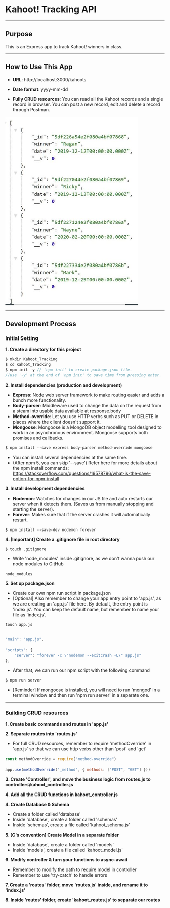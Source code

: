 # Kahoot! Tracking API
---
## Purpose

This is an Express app to track Kahoot! winners in class.

--- 
## How to Use This App
- __URL__: http://localhost:3000/kahoots

- __Date format__: yyyy-mm-dd

- __Fully CRUD resources__: You can read all the Kahoot records and a single record in browser. You can post a new record, edit and delete a record through Postman.

![Screenshot](./docs/records.JPG)

--- 
## Development Process

### Initial Setting

__1. Create a directory for this project__

```javascript
$ mkdir Kahoot_Tracking
$ cd Kahoot_Tracking
$ npm init -y // 'npm init' to create package.json file. 
//use '-y' at the end of 'npm init' to save time from pressing enter.
```

__2. Install dependencies (production and development)__
- __Express__: Node web server framework to make routing easier and adds a bunch more functionality.
- __Body-parser__: Middleware used to change the data on the request from a steam into usable data available at response.body
- __Method-override__: Let you use HTTP verbs such as PUT or DELETE in places where the client doesn't support it.
- __Mongoose__: Mongoose is a MongoDB object modelling tool designed to work in an asynchronous environment. Mongoose supports both promises and callbacks.
<!-- - [Optional] __Express-handlebar__ - JavaScript templating engine for serving up our html web pages -->

```
$ npm install --save express body-parser method-override mongoose
```
- You can install several dependencies at the same time.
- (After npm 5, you can skip '--save') Refer here for more details about the npm install commands: https://stackoverflow.com/questions/19578796/what-is-the-save-option-for-npm-install

__3. Install development dependencies__
- __Nodemon__: Watches for changes in our JS file and auto restarts our server when it detects them. (Saves us from manually stopping and starting the server).
- __Forever__: Makes sure that if the server crashes it will automatically restart.

```
$ npm install --save-dev nodemon forever 
```

__4. [Important] Create a .gitignore file in root directory__
```
$ touch .gitignore
```
- Write 'node_modules' inside .gitignore, as we don't wanna push our node modules to GitHub 
```
node_modules
```

__5. Set up package.json__
- Create our own npm run script in package.json
- [Optional] Also remember to change your app entry point to 'app.js', as we are creating an 'app.js' file here. By default, the entry point is 'index.js'. You can keep the default name, but remember to name your file as 'index.js'.

```
touch app.js
```

```javascript

"main": "app.js",

"scripts": {
    "server": "forever -c \"nodemon --exitcrash -L\" app.js"
},
```

- After that, we can run our npm script with the following command
```
$ npm run server
```
- [Reminder] If mongoose is installed, you will need to run 'mongod' in a terminal window and then run 'npm run server' in a separate one.

---
### Building CRUD resources

__1. Create basic commands and routes in 'app.js'__

__2. Separate routes into 'routes.js'__
- For full CRUD resources, remember to require 'methodOverride' in 'app.js' so that we can use http verbs other than 'post' and 'get' 
```javascript
const methodOverride = require("method-override")

app.use(methodOverride("_method", { methods: ["POST", "GET"] }))
```

__3. Create 'Controller', and move the business logic from routes.js to controllers\kahoot_controller.js__

__4. Add all the CRUD functions in kahoot_controller.js__

__4. Create Database & Schema__
- Create a folder called 'database'
- Inside 'database', create a folder called 'schemas'
- Inside 'schemas', create a file called 'kahoot_schema.js'

__5. [G's convention] Create Model in a separate folder__
- Inside 'database', create a folder called 'models'
- Inside 'models', create a file called 'kahoot_model.js'

__6. Modify controller & turn your functions to async-await__
- Remember to modify the path to require model in controller
- Remember to use 'try-catch' to handle errors

__7. Create a 'routes' folder, move 'routes.js' inside, and rename it to 'index.js'__

__8. Inside 'routes' folder, create 'kahoot_routes.js' to separate our routes__
